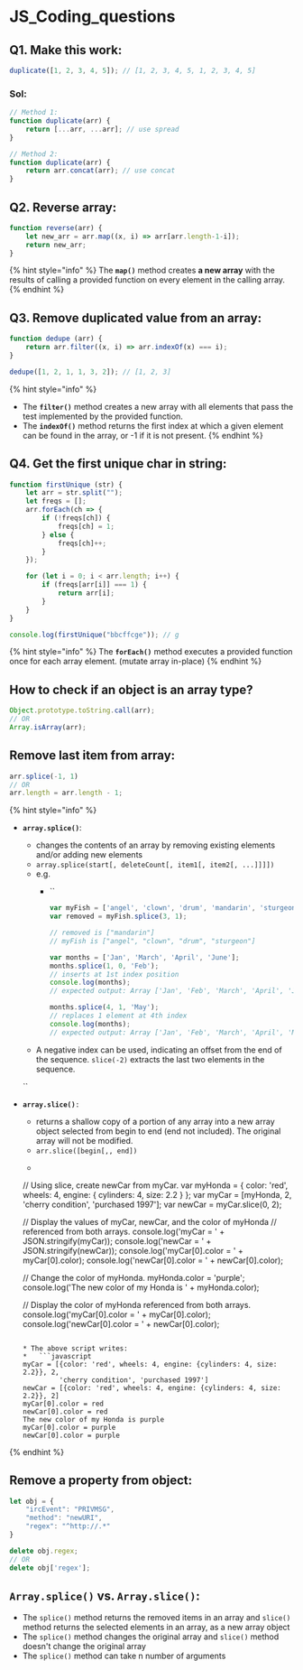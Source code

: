 # JS\_Coding\_questions

## Q1. Make this work:

```javascript
duplicate([1, 2, 3, 4, 5]); // [1, 2, 3, 4, 5, 1, 2, 3, 4, 5]
```

### Sol:

```javascript
// Method 1:
function duplicate(arr) {
    return [...arr, ...arr]; // use spread
}

// Method 2:
function duplicate(arr) {
    return arr.concat(arr); // use concat
}
```

## Q2. Reverse array:

```javascript
function reverse(arr) {
    let new_arr = arr.map((x, i) => arr[arr.length-1-i]);
    return new_arr;
}
```

{% hint style="info" %}
The **`map()`** method creates **a new array** with the results of calling a provided function on every element in the calling array.
{% endhint %}

## Q3. Remove duplicated value from an array:

```javascript
function dedupe (arr) {
    return arr.filter((x, i) => arr.indexOf(x) === i);
}

dedupe([1, 2, 1, 1, 3, 2]); // [1, 2, 3]
```

{% hint style="info" %}
* The **`filter()`** method creates a new array with all elements that pass the test implemented by the provided function.
* The **`indexOf()`** method returns the first index at which a given element can be found in the array, or -1 if it is not present.
{% endhint %}

## Q4. Get the first unique char in string:

```javascript
function firstUnique (str) {
	let arr = str.split("");
	let freqs = [];
	arr.forEach(ch => {
		if (!freqs[ch]) {
			freqs[ch] = 1;
		} else {
			freqs[ch]++;
		}
	});

	for (let i = 0; i < arr.length; i++) {
		if (freqs[arr[i]] === 1) {
			return arr[i];
		}
	}
}

console.log(firstUnique("bbcffcge")); // g
```

{% hint style="info" %}
The **`forEach()`** method executes a provided function once for each array element. \(mutate array in-place\)
{% endhint %}

## How to check if an object is an array type?

```javascript
Object.prototype.toString.call(arr);
// OR
Array.isArray(arr);
```

## Remove last item from array:

```javascript
arr.splice(-1, 1)
// OR
arr.length = arr.length - 1;
```

{% hint style="info" %}
* **`array.splice()`**:

  * changes the contents of an array by removing existing elements and/or adding new elements
  * `array.splice(start[, deleteCount[, item1[, item2[, ...]]]])`
  * e.g.
    * \`\`

      ```javascript
      var myFish = ['angel', 'clown', 'drum', 'mandarin', 'sturgeon'];
      var removed = myFish.splice(3, 1);

      // removed is ["mandarin"]
      // myFish is ["angel", "clown", "drum", "sturgeon"]

      var months = ['Jan', 'March', 'April', 'June'];
      months.splice(1, 0, 'Feb');
      // inserts at 1st index position
      console.log(months);
      // expected output: Array ['Jan', 'Feb', 'March', 'April', 'June']

      months.splice(4, 1, 'May');
      // replaces 1 element at 4th index
      console.log(months);
      // expected output: Array ['Jan', 'Feb', 'March', 'April', 'May']

      ```
  * A negative index can be used, indicating an offset from the end of the sequence. `slice(-2)` extracts the last two elements in the sequence.

  \`\`

* **`array.slice()`**`:`
  * returns a shallow copy of a portion of any array into a new array object selected from begin to end \(end not included\). The original array will not be modified.
  * `arr.slice([begin[,, end])`
  *   ```javascript
    // Using slice, create newCar from myCar.
    var myHonda = { color: 'red', wheels: 4, engine: { cylinders: 4, size: 2.2 } };
    var myCar = [myHonda, 2, 'cherry condition', 'purchased 1997'];
    var newCar = myCar.slice(0, 2);

    // Display the values of myCar, newCar, and the color of myHonda
    //  referenced from both arrays.
    console.log('myCar = ' + JSON.stringify(myCar));
    console.log('newCar = ' + JSON.stringify(newCar));
    console.log('myCar[0].color = ' + myCar[0].color);
    console.log('newCar[0].color = ' + newCar[0].color);

    // Change the color of myHonda.
    myHonda.color = 'purple';
    console.log('The new color of my Honda is ' + myHonda.color);

    // Display the color of myHonda referenced from both arrays.
    console.log('myCar[0].color = ' + myCar[0].color);
    console.log('newCar[0].color = ' + newCar[0].color);
    ```

  * The above script writes:
  *   ```javascript
    myCar = [{color: 'red', wheels: 4, engine: {cylinders: 4, size: 2.2}}, 2,
             'cherry condition', 'purchased 1997']
    newCar = [{color: 'red', wheels: 4, engine: {cylinders: 4, size: 2.2}}, 2]
    myCar[0].color = red 
    newCar[0].color = red
    The new color of my Honda is purple
    myCar[0].color = purple
    newCar[0].color = purple
    ```
{% endhint %}

## Remove a property from object:

```javascript
let obj = {
    "ircEvent": "PRIVMSG",
    "method": "newURI",
    "regex": "^http://.*"
}

delete obj.regex;
// OR
delete obj['regex'];
```

## `Array.splice()` vs. `Array.slice()`:

* The `splice()` method returns the removed items in an array and `slice()` method returns the selected elements in an array, as a new array object
* The `splice()` method changes the original array and `slice()` method doesn't change the original array
* The `splice()` method can take n number of arguments




